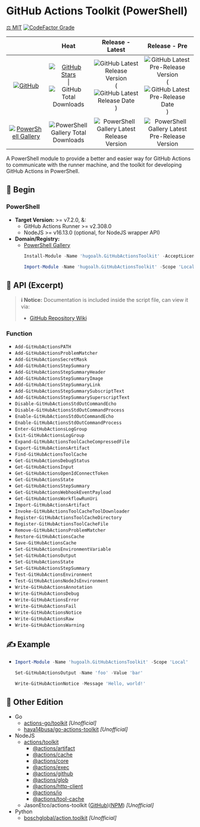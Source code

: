 # GitHub Actions Toolkit (PowerShell)

[⚖️ MIT](./LICENSE.md)
[![CodeFactor Grade](https://img.shields.io/codefactor/grade/github/hugoalh-studio/ghactions-toolkit-powershell?label=Grade&logo=codefactor&logoColor=ffffff&style=flat-square "CodeFactor Grade")](https://www.codefactor.io/repository/github/hugoalh-studio/ghactions-toolkit-powershell)

|  | **Heat** | **Release - Latest** | **Release - Pre** |
|:-:|:-:|:-:|:-:|
| [![GitHub](https://img.shields.io/badge/GitHub-181717?logo=github&logoColor=ffffff&style=flat-square "GitHub")](https://github.com/hugoalh-studio/ghactions-toolkit-powershell) | [![GitHub Stars](https://img.shields.io/github/stars/hugoalh-studio/ghactions-toolkit-powershell?label=&logoColor=ffffff&style=flat-square "GitHub Stars")](https://github.com/hugoalh-studio/ghactions-toolkit-powershell/stargazers) \| ![GitHub Total Downloads](https://img.shields.io/github/downloads/hugoalh-studio/ghactions-toolkit-powershell/total?label=&style=flat-square "GitHub Total Downloads") | ![GitHub Latest Release Version](https://img.shields.io/github/release/hugoalh-studio/ghactions-toolkit-powershell?sort=semver&label=&style=flat-square "GitHub Latest Release Version") (![GitHub Latest Release Date](https://img.shields.io/github/release-date/hugoalh-studio/ghactions-toolkit-powershell?label=&style=flat-square "GitHub Latest Release Date")) | ![GitHub Latest Pre-Release Version](https://img.shields.io/github/release/hugoalh-studio/ghactions-toolkit-powershell?include_prereleases&sort=semver&label=&style=flat-square "GitHub Latest Pre-Release Version") (![GitHub Latest Pre-Release Date](https://img.shields.io/github/release-date-pre/hugoalh-studio/ghactions-toolkit-powershell?label=&style=flat-square "GitHub Latest Pre-Release Date")) |
| [![PowerShell Gallery](https://img.shields.io/badge/PowerShell%20Gallery-0072C6?logo=powershell&logoColor=ffffff&style=flat-square "PowerShell Gallery")](https://www.powershellgallery.com/packages/hugoalh.GitHubActionsToolkit) | ![PowerShell Gallery Total Downloads](https://img.shields.io/powershellgallery/dt/hugoalh.GitHubActionsToolkit?label=&style=flat-square "PowerShell Gallery Total Downloads") | ![PowerShell Gallery Latest Release Version](https://img.shields.io/powershellgallery/v/hugoalh.GitHubActionsToolkit?label=&style=flat-square "PowerShell Gallery Latest Release Version") | ![PowerShell Gallery Latest Pre-Release Version](https://img.shields.io/powershellgallery/v/hugoalh.GitHubActionsToolkit?include_prereleases&label=&style=flat-square "PowerShell Gallery Latest Pre-Release Version") |

A PowerShell module to provide a better and easier way for GitHub Actions to communicate with the runner machine, and the toolkit for developing GitHub Actions in PowerShell.

## 🔰 Begin

### PowerShell

- **Target Version:** >= v7.2.0, &:
  - GitHub Actions Runner >= v2.308.0
  - NodeJS >= v16.13.0 (optional, for NodeJS wrapper API)
- **Domain/Registry:**
  - [PowerShell Gallery](https://www.powershellgallery.com/packages/hugoalh.GitHubActionsToolkit)
    ```ps1
    Install-Module -Name 'hugoalh.GitHubActionsToolkit' -AcceptLicense
    ```
    ```ps1
    Import-Module -Name 'hugoalh.GitHubActionsToolkit' -Scope 'Local'
    ```

## 🧩 API (Excerpt)

> **ℹ️ Notice:** Documentation is included inside the script file, can view it via:
>
> - [GitHub Repository Wiki](https://github.com/hugoalh-studio/ghactions-toolkit-powershell/wiki)

### Function

- `Add-GitHubActionsPATH`
- `Add-GitHubActionsProblemMatcher`
- `Add-GitHubActionsSecretMask`
- `Add-GitHubActionsStepSummary`
- `Add-GitHubActionsStepSummaryHeader`
- `Add-GitHubActionsStepSummaryImage`
- `Add-GitHubActionsStepSummaryLink`
- `Add-GitHubActionsStepSummarySubscriptText`
- `Add-GitHubActionsStepSummarySuperscriptText`
- `Disable-GitHubActionsStdOutCommandEcho`
- `Disable-GitHubActionsStdOutCommandProcess`
- `Enable-GitHubActionsStdOutCommandEcho`
- `Enable-GitHubActionsStdOutCommandProcess`
- `Enter-GitHubActionsLogGroup`
- `Exit-GitHubActionsLogGroup`
- `Expand-GitHubActionsToolCacheCompressedFile`
- `Export-GitHubActionsArtifact`
- `Find-GitHubActionsToolCache`
- `Get-GitHubActionsDebugStatus`
- `Get-GitHubActionsInput`
- `Get-GitHubActionsOpenIdConnectToken`
- `Get-GitHubActionsState`
- `Get-GitHubActionsStepSummary`
- `Get-GitHubActionsWebhookEventPayload`
- `Get-GitHubActionsWorkflowRunUri`
- `Import-GitHubActionsArtifact`
- `Invoke-GitHubActionsToolCacheToolDownloader`
- `Register-GitHubActionsToolCacheDirectory`
- `Register-GitHubActionsToolCacheFile`
- `Remove-GitHubActionsProblemMatcher`
- `Restore-GitHubActionsCache`
- `Save-GitHubActionsCache`
- `Set-GitHubActionsEnvironmentVariable`
- `Set-GitHubActionsOutput`
- `Set-GitHubActionsState`
- `Set-GitHubActionsStepSummary`
- `Test-GitHubActionsEnvironment`
- `Test-GitHubActionsNodeJsEnvironment`
- `Write-GitHubActionsAnnotation`
- `Write-GitHubActionsDebug`
- `Write-GitHubActionsError`
- `Write-GitHubActionsFail`
- `Write-GitHubActionsNotice`
- `Write-GitHubActionsRaw`
- `Write-GitHubActionsWarning`

## ✍️ Example

- ```ps1
  Import-Module -Name 'hugoalh.GitHubActionsToolkit' -Scope 'Local'

  Set-GitHubActionsOutput -Name 'foo' -Value 'bar'

  Write-GitHubActionNotice -Message 'Hello, world!'
  ```

## 🔗 Other Edition

- Go
  - [actions-go/toolkit](https://github.com/actions-go/toolkit) *\[Unofficial\]*
  - [haya14busa/go-actions-toolkit](https://github.com/haya14busa/go-actions-toolkit) *\[Unofficial\]*
- NodeJS
  - [actions/toolkit](https://github.com/actions/toolkit)
    - [@actions/artifact](https://www.npmjs.com/package/@actions/artifact)
    - [@actions/cache](https://www.npmjs.com/package/@actions/cache)
    - [@actions/core](https://www.npmjs.com/package/@actions/core)
    - [@actions/exec](https://www.npmjs.com/package/@actions/exec)
    - [@actions/github](https://www.npmjs.com/package/@actions/github)
    - [@actions/glob](https://www.npmjs.com/package/@actions/glob)
    - [@actions/http-client](https://www.npmjs.com/package/@actions/http-client)
    - [@actions/io](https://www.npmjs.com/package/@actions/io)
    - [@actions/tool-cache](https://www.npmjs.com/package/@actions/tool-cache)
  - JasonEtco/actions-toolkit ([GitHub](https://github.com/JasonEtco/actions-toolkit))([NPM](https://www.npmjs.com/package/actions-toolkit)) *\[Unofficial\]*
- Python
  - [boschglobal/action.toolkit](https://github.com/boschglobal/action.toolkit) *\[Unofficial\]*
